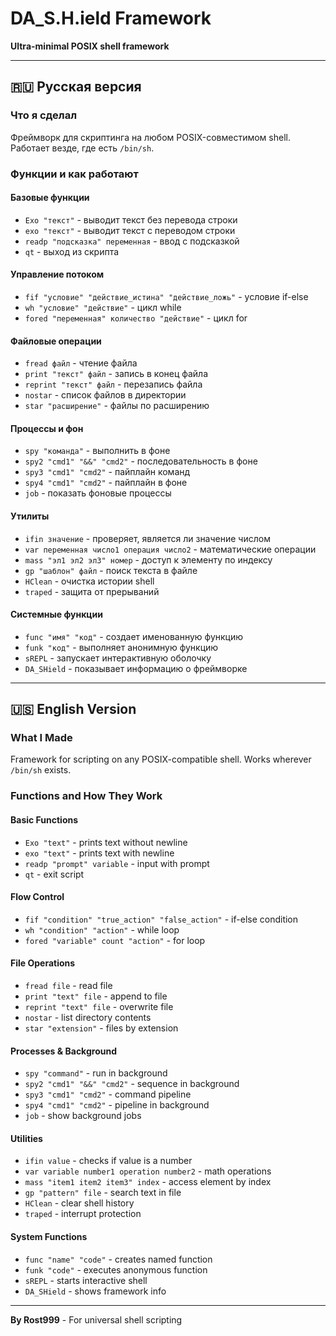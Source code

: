 # DA_S.H.ield Framework

**Ultra-minimal POSIX shell framework**

---

## 🇷🇺 Русская версия

### Что я сделал
Фреймворк для скриптинга на любом POSIX-совместимом shell. Работает везде, где есть `/bin/sh`.

### Функции и как работают

#### Базовые функции
- `Exo "текст"` - выводит текст без перевода строки
- `exo "текст"` - выводит текст с переводом строки
- `readp "подсказка" переменная` - ввод с подсказкой
- `qt` - выход из скрипта

#### Управление потоком
- `fif "условие" "действие_истина" "действие_ложь"` - условие if-else
- `wh "условие" "действие"` - цикл while
- `fored "переменная" количество "действие"` - цикл for

#### Файловые операции
- `fread файл` - чтение файла
- `print "текст" файл` - запись в конец файла
- `reprint "текст" файл` - перезапись файла
- `nostar` - список файлов в директории
- `star "расширение"` - файлы по расширению

#### Процессы и фон
- `spy "команда"` - выполнить в фоне
- `spy2 "cmd1" "&&" "cmd2"` - последовательность в фоне
- `spy3 "cmd1" "cmd2"` - пайплайн команд
- `spy4 "cmd1" "cmd2"` - пайплайн в фоне
- `job` - показать фоновые процессы

#### Утилиты
- `ifin значение` - проверяет, является ли значение числом
- `var переменная число1 операция число2` - математические операции
- `mass "эл1 эл2 эл3" номер` - доступ к элементу по индексу
- `gp "шаблон" файл` - поиск текста в файле
- `HClean` - очистка истории shell
- `traped` - защита от прерываний

#### Системные функции
- `func "имя" "код"` - создает именованную функцию
- `funk "код"` - выполняет анонимную функцию
- `sREPL` - запускает интерактивную оболочку
- `DA_SHield` - показывает информацию о фреймворке

---

## 🇺🇸 English Version

### What I Made
Framework for scripting on any POSIX-compatible shell. Works wherever `/bin/sh` exists.

### Functions and How They Work

#### Basic Functions
- `Exo "text"` - prints text without newline
- `exo "text"` - prints text with newline
- `readp "prompt" variable` - input with prompt
- `qt` - exit script

#### Flow Control
- `fif "condition" "true_action" "false_action"` - if-else condition
- `wh "condition" "action"` - while loop
- `fored "variable" count "action"` - for loop

#### File Operations
- `fread file` - read file
- `print "text" file` - append to file
- `reprint "text" file` - overwrite file
- `nostar` - list directory contents
- `star "extension"` - files by extension

#### Processes & Background
- `spy "command"` - run in background
- `spy2 "cmd1" "&&" "cmd2"` - sequence in background
- `spy3 "cmd1" "cmd2"` - command pipeline
- `spy4 "cmd1" "cmd2"` - pipeline in background
- `job` - show background jobs

#### Utilities
- `ifin value` - checks if value is a number
- `var variable number1 operation number2` - math operations
- `mass "item1 item2 item3" index` - access element by index
- `gp "pattern" file` - search text in file
- `HClean` - clear shell history
- `traped` - interrupt protection

#### System Functions
- `func "name" "code"` - creates named function
- `funk "code"` - executes anonymous function
- `sREPL` - starts interactive shell
- `DA_SHield` - shows framework info

---

**By Rost999** - For universal shell scripting
